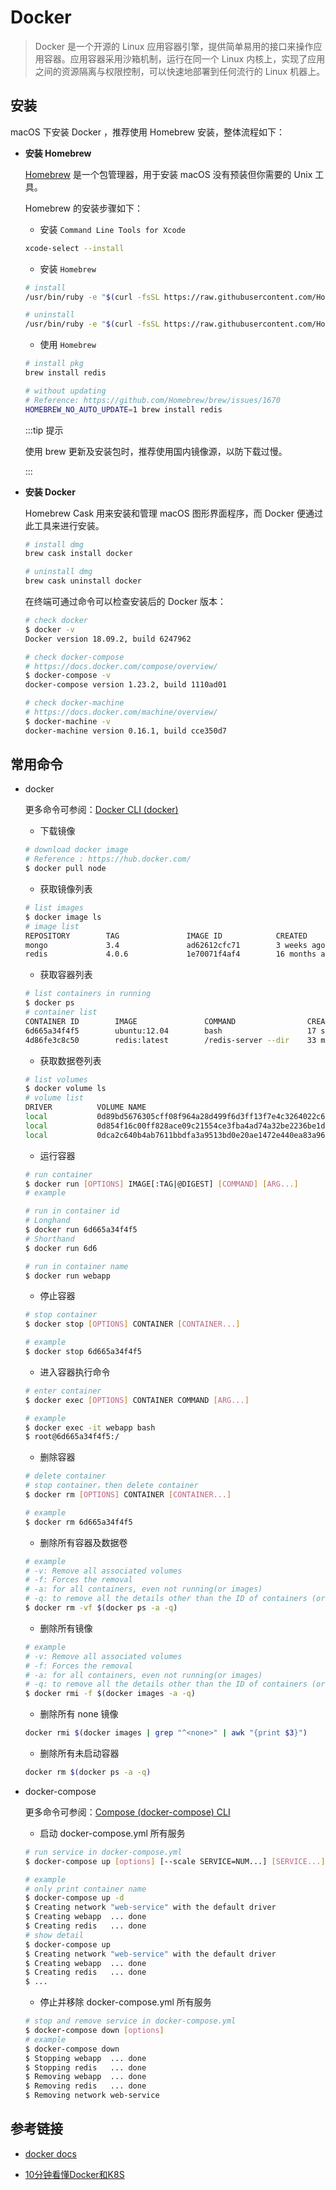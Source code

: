 # Docker

> Docker 是一个开源的 Linux 应用容器引擎，提供简单易用的接口来操作应用容器。应用容器采用沙箱机制，运行在同一个 Linux 内核上，实现了应用之间的资源隔离与权限控制，可以快速地部署到任何流行的 Linux 机器上。

## 安装

macOS 下安装 Docker ，推荐使用 Homebrew 安装，整体流程如下：

- **安装 Homebrew**

  [Homebrew](https://brew.sh/) 是一个包管理器，用于安装 macOS 没有预装但你需要的 Unix 工具。

  Homebrew 的安装步骤如下：

  - 安装 <code>Command Line Tools for Xcode</code>

  ```bash
  xcode-select --install
  ```

  - 安装 <code>Homebrew</code>

  ```bash
  # install
  /usr/bin/ruby -e "$(curl -fsSL https://raw.githubusercontent.com/Homebrew/install/master/install)"

  # uninstall
  /usr/bin/ruby -e "$(curl -fsSL https://raw.githubusercontent.com/Homebrew/install/master/uninstall)"
  ```

  - 使用 <code>Homebrew</code>

  ```bash
  # install pkg
  brew install redis

  # without updating
  # Reference: https://github.com/Homebrew/brew/issues/1670
  HOMEBREW_NO_AUTO_UPDATE=1 brew install redis
  ```

  :::tip 提示

  使用 brew 更新及安装包时，推荐使用国内镜像源，以防下载过慢。

  :::

- **安装 Docker**

  Homebrew Cask 用来安装和管理 macOS 图形界面程序，而 Docker 便通过此工具来进行安装。

  ```bash
  # install dmg
  brew cask install docker

  # uninstall dmg
  brew cask uninstall docker
  ```

  在终端可通过命令可以检查安装后的 Docker 版本：

  ```bash
  # check docker
  $ docker -v
  Docker version 18.09.2, build 6247962

  # check docker-compose
  # https://docs.docker.com/compose/overview/
  $ docker-compose -v
  docker-compose version 1.23.2, build 1110ad01

  # check docker-machine
  # https://docs.docker.com/machine/overview/
  $ docker-machine -v
  docker-machine version 0.16.1, build cce350d7
  ```

## 常用命令

- docker

  更多命令可参阅：[Docker CLI (docker)](https://docs.docker.com/engine/reference/run/)

  - 下载镜像

  ```bash
  # download docker image
  # Reference : https://hub.docker.com/
  $ docker pull node
  ```

  - 获取镜像列表

  ```bash
  # list images
  $ docker image ls
  # image list
  REPOSITORY        TAG               IMAGE ID            CREATED             SIZE
  mongo             3.4               ad62612cfc71        3 weeks ago         425MB
  redis             4.0.6             1e70071f4af4        16 months ago       107MB
  ```

  - 获取容器列表

  ```bash
  # list containers in running
  $ docker ps
  # container list
  CONTAINER ID        IMAGE               COMMAND                CREATED              STATUS              PORTS               NAMES
  6d665a34f4f5        ubuntu:12.04        bash                   17 seconds ago       Up 16 seconds       3300-3310/tcp       webapp
  4d86fe3c8c50        redis:latest        /redis-server --dir    33 minutes ago       Up 33 minutes       6379/tcp            redis
  ```

  - 获取数据卷列表

  ```bash
  # list volumes
  $ docker volume ls
  # volume list
  DRIVER          VOLUME NAME
  local           0d89bd5676305cff08f964a28d499f6d3ff13f7e4c3264022c646c61d1a01bf3
  local           0d854f16c00ff828ace09c21554ce3fba4ad74a32be2236be1dcc208b9e7929d
  local           0dca2c640b4ab7611bbdfa3a9513bd0e20ae1472e440ea83a96a4501a5052220
  ```

  - 运行容器

  ```bash
  # run container
  $ docker run [OPTIONS] IMAGE[:TAG|@DIGEST] [COMMAND] [ARG...]
  # example

  # run in container id
  # Longhand
  $ docker run 6d665a34f4f5 
  # Shorthand
  $ docker run 6d6

  # run in container name
  $ docker run webapp
  ```

  - 停止容器

  ```bash
  # stop container
  $ docker stop [OPTIONS] CONTAINER [CONTAINER...]

  # example
  $ docker stop 6d665a34f4f5 
  ```

  - 进入容器执行命令

  ```bash
  # enter container
  $ docker exec [OPTIONS] CONTAINER COMMAND [ARG...]

  # example
  $ docker exec -it webapp bash
  $ root@6d665a34f4f5:/
  ```

  - 删除容器

  ```bash
  # delete container
  # stop container，then delete container
  $ docker rm [OPTIONS] CONTAINER [CONTAINER...]

  # example
  $ docker rm 6d665a34f4f5 
  ```

  - 删除所有容器及数据卷

  ```bash
  # example
  # -v: Remove all associated volumes
  # -f: Forces the removal
  # -a: for all containers, even not running(or images)
  # -q: to remove all the details other than the ID of containers (or images)
  $ docker rm -vf $(docker ps -a -q)
  ```

  - 删除所有镜像

  ```bash
  # example
  # -v: Remove all associated volumes
  # -f: Forces the removal
  # -a: for all containers, even not running(or images)
  # -q: to remove all the details other than the ID of containers (or images)
  $ docker rmi -f $(docker images -a -q)
  ```

  - 删除所有 none 镜像

  ```bash
  docker rmi $(docker images | grep "^<none>" | awk "{print $3}")
  ```

  - 删除所有未启动容器

  ```bash
  docker rm $(docker ps -a -q)
  ```

- docker-compose

  更多命令可参阅：[Compose (docker-compose) CLI](https://docs.docker.com/compose/reference/overview/)

  - 启动 docker-compose.yml 所有服务

  ```bash
  # run service in docker-compose.yml
  $ docker-compose up [options] [--scale SERVICE=NUM...] [SERVICE...]

  # example
  # only print container name
  $ docker-compose up -d
  $ Creating network "web-service" with the default driver
  $ Creating webapp  ... done
  $ Creating redis   ... done
  # show detail
  $ docker-compose up
  $ Creating network "web-service" with the default driver
  $ Creating webapp  ... done
  $ Creating redis   ... done
  $ ...
  ```

  - 停止并移除 docker-compose.yml 所有服务

  ```bash
  # stop and remove service in docker-compose.yml
  $ docker-compose down [options]
  # example
  $ docker-compose down
  $ Stopping webapp  ... done
  $ Stopping redis   ... done
  $ Removing webapp  ... done
  $ Removing redis   ... done
  $ Removing network web-service
  ```


## 参考链接

- [docker docs](https://docs.docker.com/v17.12/engine/reference/run/)

- [10分钟看懂Docker和K8S](https://zhuanlan.zhihu.com/p/53260098)